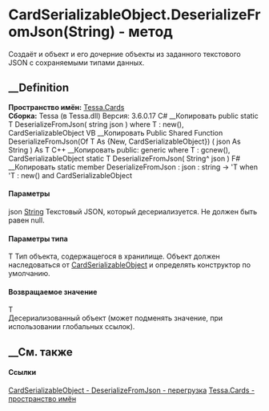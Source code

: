 # CardSerializableObject.DeserializeFromJson<T>(String) - метод
Создаёт и объект и его дочерние объекты из заданного текстового JSON с
сохраняемыми типами данных.
## __Definition
 **Пространство имён:** [Tessa.Cards](N_Tessa_Cards.htm)  
 **Сборка:** Tessa (в Tessa.dll) Версия: 3.6.0.17
C# __Копировать
     public static T DeserializeFromJson<T>(
    	string json
    )
    where T : new(), CardSerializableObject
VB __Копировать
     Public Shared Function DeserializeFromJson(Of T As {New, CardSerializableObject}) ( 
    	json As String
    ) As T
C++ __Копировать
     public:
    generic<typename T>
    where T : gcnew(), CardSerializableObject
    static T DeserializeFromJson(
    	String^ json
    )
F# __Копировать
     static member DeserializeFromJson : 
            json : string -> 'T  when 'T : new() and CardSerializableObject
#### Параметры
json [String](https://learn.microsoft.com/dotnet/api/system.string)
    Текстовый JSON, который десериализуется. Не должен быть равен null.
#### Параметры типа
T
     Тип объекта, содержащегося в хранилище. Объект должен наследоваться от [CardSerializableObject](T_Tessa_Cards_CardSerializableObject.htm) и определять конструктор по умолчанию. 
#### Возвращаемое значение
T  
Десериализованный объект (может подменять значение, при использовании
глобальных ссылок).
##  __См. также
#### Ссылки
[CardSerializableObject - ](T_Tessa_Cards_CardSerializableObject.htm)
[DeserializeFromJson -
перегрузка](Overload_Tessa_Cards_CardSerializableObject_DeserializeFromJson.htm)
[Tessa.Cards - пространство имён](N_Tessa_Cards.htm)

